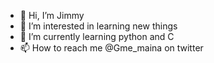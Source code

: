 - 👋 Hi, I’m Jimmy
- 👀 I’m interested in learning new things
- 🌱 I’m currently learning python and C
- 📫 How to reach me @Gme_maina on twitter



<!---
Jamesxx98/Jamesxx98 is a ✨ special ✨ repository because its `README.md` (this file) appears on your GitHub profile.
You can click the Preview link to take a look at your changes.
--->
